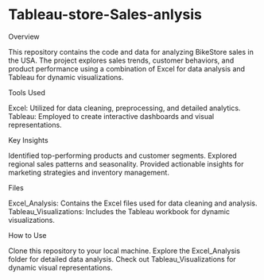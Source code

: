 # Tableau-store-Sales-anlysis

Overview

This repository contains the code and data for analyzing BikeStore sales in the USA. The project explores sales trends, customer behaviors, and product performance using a combination of Excel for data analysis and Tableau for dynamic visualizations.

Tools Used

Excel: Utilized for data cleaning, preprocessing, and detailed analytics.
Tableau: Employed to create interactive dashboards and visual representations.

Key Insights

Identified top-performing products and customer segments.
Explored regional sales patterns and seasonality.
Provided actionable insights for marketing strategies and inventory management.

Files

Excel_Analysis: Contains the Excel files used for data cleaning and analysis.
Tableau_Visualizations: Includes the Tableau workbook for dynamic visualizations.

How to Use

Clone this repository to your local machine.
Explore the Excel_Analysis folder for detailed data analysis.
Check out Tableau_Visualizations for dynamic visual representations.
